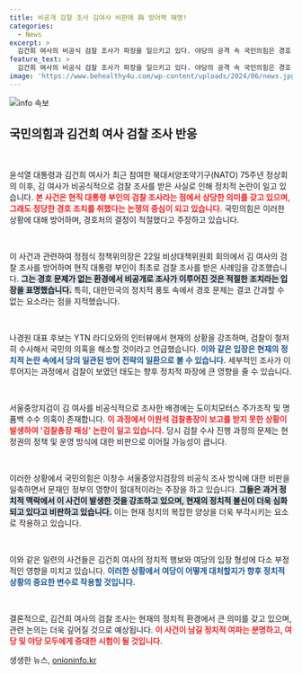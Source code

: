```yaml
---
title: 비공개 검찰 조사 김여사 비판에 與 방어벽 해명!
categories:
  - News
excerpt: >
  김건희 여사의 비공식 검찰 조사가 파장을 일으키고 있다. 야당의 공격 속 국민의힘은 경호 문제를 강조하며 방어에 나섰다. 김 여사의 검찰 조사 첫 사례, 과연 그 진실은?
feature_text: >
  김건희 여사의 비공식 검찰 조사가 파장을 일으키고 있다. 야당의 공격 속 국민의힘은 경호 문제를 강조하며 방어에 나섰다. 김 여사의 검찰 조사 첫 사례, 과연 그 진실은?
image: 'https://www.behealthy4u.com/wp-content/uploads/2024/06/news.jpg'
---
```


<p><img src="https://www.behealthy4u.com/wp-content/uploads/2024/06/news.jpg" alt="info 속보" /></p>

<h2 data-ke-size="size26">국민의힘과 김건희 여사 검찰 조사 반응</h2>

<p data-ke-size="size16">&nbsp;</p>

<p>윤석열 대통령과 김건희 여사가 최근 참여한 북대서양조약기구(NATO) 75주년 정상회의 이후, 김 여사가 비공식적으로 검찰 조사를 받은 사실로 인해 정치적 논란이 일고 있습니다. <b><span style="color: #ee2323;">본 사건은 현직 대통령 부인의 검찰 조사라는 점에서 상당한 의미를 갖고 있으며, 그래도 정당한 경호 조치를 취했다는 논쟁의 중심이 되고 있습니다.</span></b> 국민의힘은 이러한 상황에 대해 방어하며, 경호처의 결정이 적절했다고 주장하고 있습니다. </p>

<p data-ke-size="size16">&nbsp;</p>

<p>이 사건과 관련하여 정점식 정책위의장은 22일 비상대책위원회 회의에서 김 여사의 검찰 조사를 방어하며 현직 대통령 부인이 최초로 검찰 조사를 받은 사례임을 강조했습니다. <b><span style="background-color: #21538527;">그는 경호 문제가 없는 환경에서 비공개로 조사가 이루어진 것은 적절한 조치라는 입장을 표명했습니다.</span></b> 특히, 대한민국의 정치적 풍토 속에서 경호 문제는 결코 간과할 수 없는 요소라는 점을 지적했습니다.</p>

<p data-ke-size="size16">&nbsp;</p>

<p>나경원 대표 후보는 YTN 라디오와의 인터뷰에서 현재의 상황을 강조하며, 검찰이 철저히 수사해서 국민의 의혹을 해소할 것이라고 언급했습니다. <b><span style="color: #1a5490;">이와 같은 입장은 현재의 정치적 논란 속에서 당의 일관된 방어 전략의 일환으로 볼 수 있습니다.</span></b> 세부적인 조사가 이루어지는 과정에서 검찰이 보였던 태도는 향후 정치적 파장에 큰 영향을 줄 수 있습니다.</p>

<p data-ke-size="size16">&nbsp;</p>

<p>서울중앙지검이 김 여사를 비공식적으로 조사한 배경에는 도이치모터스 주가조작 및 명품백 수수 의혹이 존재합니다. <b><span style="color: #ee2323;">이 과정에서 이원석 검찰총장이 보고를 받지 못한 상황이 발생하여 '검찰총장 패싱' 논란이 일고 있습니다.</span></b> 당시 검찰 수사 진행 과정의 문제는 현 정권의 정책 및 운영 방식에 대한 비판으로 이어질 가능성이 큽니다. </p>

<p data-ke-size="size16">&nbsp;</p>

<p>이러한 상황에서 국민의힘은 이창수 서울중앙지검장의 비공식 조사 방식에 대한 비판을 일축하면서 문재인 정부의 영향이 절대적이라는 주장을 하고 있습니다. <b><span style="background-color: #21538527;">그들은 과거 정치적 맥락에서 이 사건이 발생한 것을 강조하고 있으며, 현재의 정치적 불신이 더욱 심화되고 있다고 비판하고 있습니다.</span></b> 이는 현재 정치의 복잡한 양상을 더욱 부각시키는 요소로 작용하고 있습니다.</p>

<p data-ke-size="size16">&nbsp;</p>

<p>이와 같은 일련의 사건들은 김건희 여사의 정치적 행보와 여당의 입장 형성에 다소 부정적인 영향을 미치고 있습니다. <b><span style="color: #1a5490;">이러한 상황에서 여당이 어떻게 대처할지가 향후 정치적 상황의 중요한 변수로 작용할 것입니다.</span></b></p>

<p data-ke-size="size16">&nbsp;</p>

<p>결론적으로, 김건희 여사의 검찰 조사는 현재의 정치적 환경에서 큰 의미를 갖고 있으며, 관련 논의는 더욱 깊어질 것으로 예상됩니다. <b><span style="color: #ee2323;">이 사건이 남길 정치적 여파는 분명하고, 여당 및 야당 모두에게 중대한 시험이 될 것입니다.</span></b></p>
생생한 뉴스, <a href="https://onioninfo.kr" rel="dofollow">onioninfo.kr</a>


